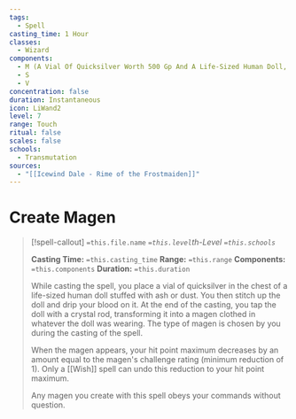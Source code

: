 ```yaml
---
tags:
  - Spell
casting_time: 1 Hour
classes:
  - Wizard
components:
  - M (A Vial Of Quicksilver Worth 500 Gp And A Life-Sized Human Doll, Both Of Which The Spell Consumes, And An Intricate Crystal Rod Worth At Least 1,500 Gp That Is Not Consumed)
  - S
  - V
concentration: false
duration: Instantaneous
icon: LiWand2
level: 7
range: Touch
ritual: false
scales: false
schools:
  - Transmutation
sources:
  - "[[Icewind Dale - Rime of the Frostmaiden]]"
---
```


# Create Magen

>[!spell-callout] `=this.file.name`
>*`=this.level`th-Level `=this.schools`*
>
>**Casting Time:** `=this.casting_time`
>**Range:** `=this.range`
>**Components:** `=this.components`
>**Duration:** `=this.duration`
>
>While casting the spell, you place a vial of quicksilver in the chest of a life-sized human doll stuffed with ash or dust. You then stitch up the doll and drip your blood on it. At the end of the casting, you tap the doll with a crystal rod, transforming it into a magen clothed in whatever the doll was wearing. The type of magen is chosen by you during the casting of the spell.
>
>When the magen appears, your hit point maximum decreases by an amount equal to the magen's challenge rating (minimum reduction of 1). Only a [[Wish]] spell can undo this reduction to your hit point maximum.
>
>Any magen you create with this spell obeys your commands without question.
>
>
